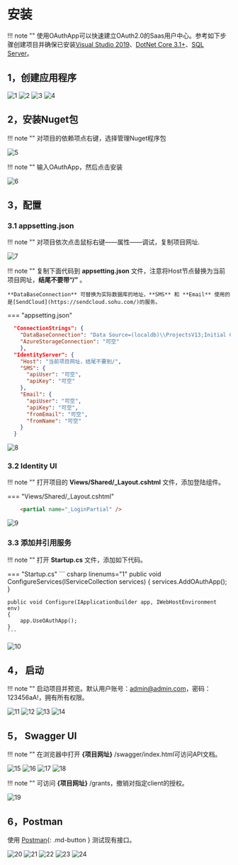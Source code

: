 # 安装

!!! note ""
    使用OAuthApp可以快速建立OAuth2.0的Saas用户中心。参考如下步骤创建项目并确保已安装[Visual Studio 2019](https://visualstudio.microsoft.com/zh-hans/vs/)、[DotNet Core 3.1+](https://dotnet.microsoft.com/download/dotnet-core/3.1)、[SQL Server](https://www.microsoft.com/zh-cn/sql-server/sql-server-downloads)。

## 1，创建应用程序

![1](./images/usecase-basic/startserver1.png)
![2](./images/usecase-basic/startserver2.png)
![3](./images/usecase-basic/startserver3.png)
![4](./images/usecase-basic/startserver4.png)

## 2，安装Nuget包

!!! note ""
    对项目的依赖项点右键，选择管理Nuget程序包

![5](./images/usecase-basic/startserver5.png)

!!! note ""
    输入OAuthApp，然后点击安装

![6](./images/usecase-basic/startserver6.jpg)


## 3，配置


### 3.1 appsetting.json

!!! note ""
    对项目依次点击鼠标右键——属性——调试，复制项目网址.

![7](./images/usecase-basic/startserver7.png)

!!! note ""
    复制下面代码到 **appsetting.json** 文件，注意将Host节点替换为当前项目网址，**结尾不要带“/”** 。

    **DataBaseConnection** 可替换为实际数据库的地址，**SMS** 和 **Email** 使用的是[SendCloud](https://sendcloud.sohu.com/)的服务。

=== "appsetting.json"
``` json linenums="1"
  "ConnectionStrings": {
    "DataBaseConnection": "Data Source=(localdb)\\ProjectsV13;Initial Catalog=ismsdb_demo;Integrated Security=True;Pooling=False",
    "AzureStorageConnection": "可空"
  	},
  "IdentityServer": {
    "Host": "当前项目网址，结尾不要到/",
    "SMS": {
      "apiUser": "可空",
      "apiKey": "可空"
    },
    "Email": {
      "apiUser": "可空",
      "apiKey": "可空",
      "fromEmail": "可空",
      "fromName": "可空"
    }
  }
```

![8](./images/usecase-basic/startserver8.png)


### 3.2 Identity UI

!!! note ""
    打开项目的 **Views/Shared/_Layout.cshtml** 文件，添加登陆组件。
 
=== "Views/Shared/_Layout.cshtml"
``` html linenums="1"
    <partial name="_LoginPartial" />
```

![9](./images/usecase-basic/startserver9.png)

### 3.3 添加并引用服务

!!! note ""
    打开 **Startup.cs** 文件，添加如下代码。


=== "Startup.cs"
    ``` csharp linenums="1"
    public void ConfigureServices(IServiceCollection services)
    {
        services.AddOAuthApp();
    }

    public void Configure(IApplicationBuilder app, IWebHostEnvironment env)
    {
        app.UseOAuthApp();
    }
    ```


![10](./images/usecase-basic/startserver10.jpg)


## 4，    启动

!!! note ""
	启动项目并预览。默认用户账号：admin@admin.com，密码：123456aA!，拥有所有权限。

![11](./images/usecase-basic/startserver11.png)
![12](./images/usecase-basic/startserver12.png)
![13](./images/usecase-basic/startserver13.png)
![14](./images/usecase-basic/startserver14.png)


## 5，   Swagger UI

!!! note ""
    在浏览器中打开 **{项目网址}** /swagger/index.html可访问API文档。

![15](./images/usecase-basic/startserver15.png)
![16](./images/usecase-basic/startserver16.png)
![17](./images/usecase-basic/startserver17.png)
![18](./images/usecase-basic/startserver18.png)

!!! note ""
    可访问 **{项目网址}** /grants，撤销对指定client的授权。

![19](./images/usecase-basic/startserver19.png)

## 6，Postman

使用 [Postman](https://www.postman.com/downloads){: .md-button } 测试现有接口。

![20](./images/usecase-basic/startserver20.png)
![21](./images/usecase-basic/startserver21.png)
![22](./images/usecase-basic/startserver22.png)
![23](./images/usecase-basic/startserver23.png)
![24](./images/usecase-basic/startserver24.png)
